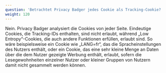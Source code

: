 ```yaml
---
question: 'Betrachtet Privacy Badger jedes Cookie als Tracking-Cookie?'
weight: 120
---
```


Nein. Privacy Badger analysiert die Cookies von jeder Seite. Eindeutige Cookies, die Tracking-IDs enthalten, sind nicht erlaubt, während „Low Entropy“-Cookies, die auch andere Funktionen erfüllen, erlaubt sind. So wäre beispielsweise ein Cookie wie „LANG=fr“, das die Spracheinstellungen des Nutzers enthält, oder ein Cookie, das eine sehr kleine Menge an Daten über die dem Nutzer gezeigte Werbung enthält, erlaubt, sofern die Lesegewohnheiten einzelner Nutzer oder kleiner Gruppen von Nutzern damit nicht gesammelt werden können.
